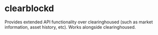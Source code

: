 clearblockd
==============

Provides extended API functionality over clearinghoused (such as market information, asset history, etc). Works alongside clearinghoused.
